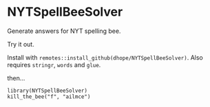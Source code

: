 # NYTSpellBeeSolver
Generate answers for NYT spelling bee.

Try it out.

Install with `remotes::install_github(dhope/NYTSpellBeeSolver)`. Also requires `stringr`, `words` and `glue`.

then...

```{r}
library(NYTSpellBeeSolver)
kill_the_bee("f", "ailmce")

```
